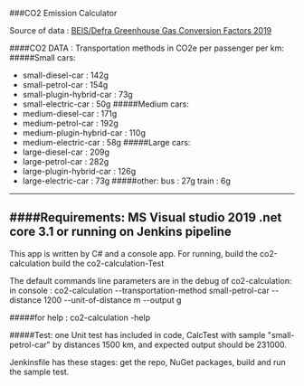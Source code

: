 ###CO2 Emission Calculator 


Source of data :   [BEIS/Defra Greenhouse Gas Conversion Factors 2019](https://www.gov.uk/government/publications/greenhouse-gas-reporting-conversion-factors-2019 "BEIS/Defra Greenhouse Gas Conversion Factors 2019")

####CO2 DATA :
Transportation methods in CO2e per passenger per km:
#####Small cars:
- small-diesel-car : 142g
- small-petrol-car : 154g
- small-plugin-hybrid-car : 73g
- small-electric-car : 50g
#####Medium cars:
- medium-diesel-car : 171g
- medium-petrol-car : 192g
- medium-plugin-hybrid-car : 110g
- medium-electric-car : 58g
#####Large cars:
- large-diesel-car : 209g
- large-petrol-car : 282g
- large-plugin-hybrid-car : 126g
- large-electric-car : 73g
#####other:
bus : 27g
train : 6g
--------------------------
####Requirements:
MS Visual studio 2019
.net core 3.1
or running on Jenkins pipeline
---------------------------
This app is written by C# and a console app. 
For running, build the co2-calculation build the co2-calculation-Test

The default commands line parameters are in the debug of co2-calculation: 
in console :
co2-calculation --transportation-method small-petrol-car --distance 1200 --unit-of-distance m --output g

 #####for help :
co2-calculation -help

#####Test:
one Unit test has included in code, CalcTest with sample "small-petrol-car"  by distances 1500 km, and expected output should be 231000.

Jenkinsfile has these stages:
get the repo, NuGet packages, build and run the sample test.
